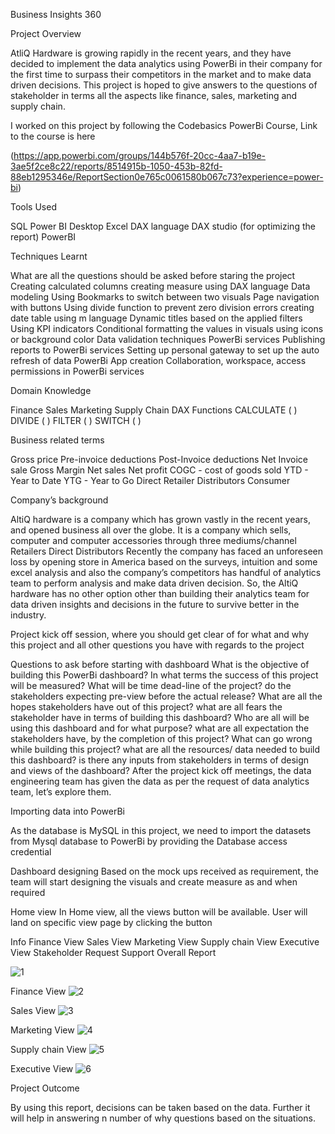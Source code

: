 Business Insights 360

Project Overview

AtliQ Hardware is growing rapidly in the recent years, and they have decided to implement the data analytics using PowerBi in their company for the first time to surpass their competitors in the market and to make data driven decisions. This project is hoped to give answers to the questions of stakeholder in terms all the aspects like finance, sales, marketing and supply chain.

I worked on this project by following the Codebasics PowerBi Course, Link to the course is here

(https://app.powerbi.com/groups/144b576f-20cc-4aa7-b19e-3ae5f2ce8c22/reports/8514915b-1050-453b-82fd-88eb1295346e/ReportSection0e765c0061580b067c73?experience=power-bi)

Tools Used

SQL
Power BI Desktop
Excel
DAX language
DAX studio (for optimizing the report)
PowerBI 

Techniques Learnt

What are all the questions should be asked before staring the project
Creating calculated columns
creating measure using DAX language
Data modeling
Using Bookmarks to switch between two visuals
Page navigation with buttons
Using divide function to prevent zero division errors
creating date table using m language
Dynamic titles based on the applied filters
Using KPI indicators
Conditional formatting the values in visuals using icons or background color
Data validation techniques
PowerBi services
Publishing reports to PowerBi services
Setting up personal gateway to set up the auto refresh of data
PowerBi App creation
Collaboration, workspace, access permissions in PowerBi services

Domain Knowledge

Finance
Sales
Marketing
Supply Chain
DAX Functions
CALCULATE ( )
DIVIDE ( )
FILTER ( )
SWITCH ( )

Business related terms

Gross price
Pre-invoice deductions
Post-Invoice deductions
Net Invoice sale
Gross Margin
Net sales
Net profit
COGC - cost of goods sold
YTD - Year to Date
YTG - Year to Go
Direct
Retailer
Distributors
Consumer

Company’s background

AltiQ hardware is a company which has grown vastly in the recent years, and opened business all over the globe. It is a company which sells, computer and computer accessories through three mediums/channel
Retailers
Direct
Distributors
Recently the company has faced an unforeseen loss by opening store in America based on the surveys, intuition and some excel analysis and also the company’s competitors has handful of analytics team to perform analysis and make data driven decision. So, the AltiQ hardware has no other option other than building their analytics team for data driven insights and decisions in the future to survive better in the industry.

Project kick off session, where you should get clear of for what and why this project and all other questions you have with regards to the project

Questions to ask before starting with dashboard
What is the objective of building this PowerBi dashboard?
In what terms the success of this project will be measured?
What will be time dead-line of the project?
do the stakeholders expecting pre-view before the actual release?
What are all the hopes stakeholders have out of this project?
what are all fears the stakeholder have in terms of building this dashboard?
Who are all will be using this dashboard and for what purpose?
what are all expectation the stakeholders have, by the completion of this project?
What can go wrong while building this project?
what are all the resources/ data needed to build this dashboard?
is there any inputs from stakeholders in terms of design and views of the dashboard?
After the project kick off meetings, the data engineering team has given the data as per the request of data analytics team, let’s explore them.

Importing data into PowerBi

As the database is MySQL in this project, we need to import the datasets from Mysql database to PowerBi by providing the Database access credential

Dashboard designing
Based on the mock ups received as requirement, the team will start designing the visuals and create measure as and when required

Home view
In Home view, all the views button will be available. User will land on specific view page by clicking the button

Info
Finance View
Sales View
Marketing View
Supply chain View
Executive View
Stakeholder Request
Support
Overall Report

![1](https://github.com/user-attachments/assets/1117ce21-408b-4c99-af3c-80e28b9e29c3)

Finance View
![2](https://github.com/user-attachments/assets/43004e03-1a22-4a87-a7f3-369a63e79218)

Sales View
![3](https://github.com/user-attachments/assets/f8970f98-85c5-4768-a0f5-0025f5125ed7)

Marketing View
![4](https://github.com/user-attachments/assets/fde95b27-582f-4e13-be06-f0b0350efcd4)

Supply chain View
![5](https://github.com/user-attachments/assets/8d15a0c4-40fa-45fa-9df8-a7b184bb300a)

Executive View
![6](https://github.com/user-attachments/assets/9981e441-dc5f-470c-a171-b311cf6cbb52)

Project Outcome

By using this report, decisions can be taken based on the data. Further it will help in answering n number of why questions based on the situations.

